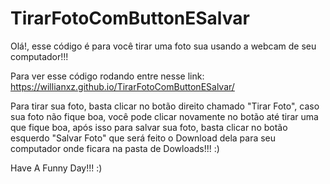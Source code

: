 # TirarFotoComButtonESalvar

Olá!, esse código é para você tirar uma foto sua usando a webcam de seu computador!!!

Para ver esse código rodando entre nesse link: https://willianxz.github.io/TirarFotoComButtonESalvar/

Para tirar sua foto, basta clicar no botão direito chamado "Tirar Foto", caso sua foto não fique boa, você pode clicar novamente no botão até tirar uma que fique boa, após isso para salvar sua foto, basta clicar no botão esquerdo "Salvar Foto" que será feito o Download dela para seu computador onde ficara na pasta de Dowloads!!! :)

Have A Funny Day!!! :)
